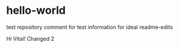 # hello-world
test repository
comment for test information for ideal 
readme-edits 

Hi Vital!
Changed 2

